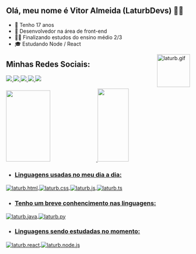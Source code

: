 ## Olá, meu nome é Vitor Almeida (LaturbDevs) 👨‍💻 
- 📆 Tenho 17 anos
- 💼 Desenvolvedor na área de front-end
- 👨‍🎓 Finalizando estudos do ensino médio 2/3
- 🎓 Estudando Node / React
<img align="right" alt="laturb.gif" height="90" width="90" src="https://cdn.discordapp.com/attachments/1108661950222712835/1108668242500800522/20230518_051031.gif">

## Minhas Redes Sociais:
<div>
<a href="https://www.youtube.com/channel/UC8sSa7j_vRDC3L3bbb-os4A" target="_blank"><img src="https://img.shields.io/badge/Youtube-B40000?style=for-the-badge&logo=youtube&logoColor=white">
<a href="https://discord.gg/AczYUKj9t3" target="_blank"><img src="https://img.shields.io/badge/discord-7289DA?style=for-the-badge&logo=discord&logoColor=white">
<a href="https://instagram/laturb7zf" target="_blank"><img src="https://img.shields.io/badge/Instagram-E4405F?style=for-the-badge&logo=instagram&logoColor=white">
<a href="https://t.me/laturb7zf" target="_blank"><img src="https://img.shields.io/badge/Telegram-2CA5E0?style=for-the-badge&logo=telegram&logoColor=white">
<a href="mailto:laturbgostoso@gmail.com" target="_blank"><img src="https://img.shields.io/badge/Gmail-D14836?style=for-the-badge&logo=gmail&logoColor=white">
</div><br>
<div>
<a href="htpps://github.com/LaturbDevs">
<img width="49%" height="195px" src="https://github-readme-stats.vercel.app/api?username=LaturbDevs&amp;show_icons=true&amp;count_private=true&amp;hide_border=true&amp;title_color=006f4c&amp;icon_color=006f4c&amp;text_color=c9d1d9&amp;bg_color=0d1117" style="max-width: 100%;">
 <img width="41%" height="200px" src="https://github-readme-stats.vercel.app/api/top-langs/?username=LaturbDevs&amp;layout=compact&amp;hide_border=true&amp;title_color=006f4c&amp;text_color=ff91a4&amp;bg_color=0d1117" style="max-width: 100%;">
</div>

- ### Linguagens usadas no meu dia a dia:
<div style="display: inline_block">
<img align="center" alt="laturb.html" src="https://img.shields.io/badge/HTML5-0D1117?style=for-the-badge&logo=html5&logoColor=E34F26">
<img align="center" alt="laturb.css" src="https://img.shields.io/badge/CSS3-0D1117?style=for-the-badge&logo=css3&logoColor=1572B6">
<img align="center" alt="laturb.js" src="https://img.shields.io/badge/JavaScript-0D1117?style=for-the-badge&logo=javascript&logoColor=F7DF1E">
<img align="center" alt="laturb.ts" src="https://img.shields.io/badge/TypeScript-0D1117?style=for-the-badge&logo=typescript&logoColor=007ACC">
 </div>
 
- ### Tenho um breve conhencimento nas linguagens:
<div style="display inline_block">
<img align="center" alt="laturb.java" src="https://img.shields.io/badge/Java-0D1117?style=for-the-badge&logo=openjdk&logoColor=B40000">
<img align="center" alt="laturb.py" src="https://img.shields.io/badge/Python-0D1117?style=for-the-badge&logo=python&logoColor=14354C">
</div>
 
- ### Linguagens sendo estudadas no momento:
<div style="display: inline_block">
<img align="center" alt="laturb.react" src="https://img.shields.io/badge/React-0D1117?style=for-the-badge&logo=react&logoColor=61DAFB">
<img align="center" alt="laturb.node.js" src="https://img.shields.io/badge/Node.js-0D1117?style=for-the-badge&logo=node.js&logoColor=43853D">
</div>
